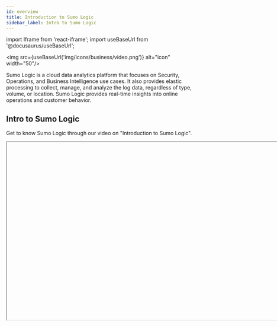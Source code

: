 ```yaml
---
id: overview
title: Introduction to Sumo Logic
sidebar_label: Intro to Sumo Logic
---
```


import Iframe from 'react-iframe';
import useBaseUrl from '@docusaurus/useBaseUrl';

<img src={useBaseUrl('img/icons/business/video.png')} alt="icon" width="50"/>

Sumo Logic is a cloud data analytics platform that focuses on Security, Operations, and Business Intelligence use cases. It also provides elastic processing to collect, manage, and analyze the log data, regardless of type, volume, or location. Sumo Logic provides real-time insights into online operations and customer behavior.

## Intro to Sumo Logic

Get to know Sumo Logic through our video on "Introduction to Sumo Logic".

<Iframe url="https://www.youtube.com/embed/wlwo-RLKRIQ"
        width="854px"
        height="480px"
        id="myId"
        className="video-container"
        display="initial"
        position="relative"
        allow="accelerometer; autoplay=1; clipboard-write; encrypted-media; gyroscope; picture-in-picture"
        allowfullscreen
        />


## Sumo Logic Benefits

Sumo Logic helps businesses building, running, and securing modern applications. Get to know about benefits through our video "Benefits of Using Sumo Logic".

<Iframe url="https://www.youtube.com/embed/D4WO5DlqD6o"
        width="854px"
        height="480px"
        id="myId"
        className="video-container"
        display="initial"
        position="relative"
        allow="accelerometer; autoplay=1; clipboard-write; encrypted-media; gyroscope; picture-in-picture"
        allowfullscreen
        />

Sumo Logic is a highly flexible and scalable solution. It provides solutions that work for any size of an organization. The collection of logs in Sumo Logic is managed by the collectors and they help in designing the best Sumo Logic deployment. There are various factors to consider when making a decision to implement a Sumo Logic solution in your organizations based on the different collection strategies.

## Sumo Logic Components

A Collector is a small application that gathers log data from your servers and sends it to the Sumo Logic Cloud. Using Sumo Logic, you can interact with and analyze your data in the cloud in real time.<br/>![Collectors M.png](/img/get-started/CollectorsM.png)

### Sumo Logic Collectors and Sources

Sumo Logic [Installed Collectors](/docs/send-data/installed-collectors/sources) receive data from one or more [Sources](/docs/send-data/choose-collector-source).

Collectors collect raw log data, compress it, encrypt it, and send it to the Sumo Cloud, in real time. A single Sumo Logic Collector can collect up to 15,000 events per second or more and has fault tolerance during network or service outages. If you'd like to collect non-traditional machine data, a [Script Source](/docs/send-data/installed-collectors/sources/script-source) or [Script Action](/docs/send-data/installed-collectors/sources/script-action) provide a great deal of flexibility to collect files.

For system requirement details, see [Installed Collector Requirements](system-requirements.md).

Sumo Logic [Hosted Collectors](/docs/send-data/hosted-collectors) are hosted in the Sumo Cloud and receive data from one or more [Sources](/docs/send-data/choose-collector-source)). You can configure it to collect data from various cloud services like Amazon Web Services, Google Cloud Platform, G Suite, and Microsoft Office 365. It offers [Cloud Syslog Sources](/docs/send-data/hosted-collectors/cloud-syslog-source) to receive syslog data and [HTTP Sources](/docs/send-data/hosted-collectors/http-source/logs-metrics) to receive logs and metrics.

### Sumo Logic Cloud

The Sumo Logic Cloud is a secure, scalable repository for all of your operations, security, compliance, development, and other log data. The Sumo Logic Cloud stores, indexes, parses, and analyzes data, and provides unlimited horsepower with elastic scalability.

### Sumo Logic UI

Sumo Logic allows you to view and analyze your log data in the cloud. With a powerful and intuitive search capability, you can use the web application to expedite functions like forensic analysis, troubleshooting, and system health checks. Sumo Logic provides access from anywhere since it is fully browser based. It also provides all required administration tools for managing your installation. This includes tools for administration, checking system status, managing your deployment, and direct access to download  and activate Collectors.

## Data Collection Strategy

Get to know the Collection process through our video "Data Collection Strategy".

<Iframe url="https://www.youtube.com/embed/GzIbFY3sN7M"
        width="854px"
        height="480px"
        id="myId"
        className="video-container"
        display="initial"
        position="relative"
        allow="accelerometer; autoplay=1; clipboard-write; encrypted-media; gyroscope; picture-in-picture"
        allowfullscreen
        />

## Basics and Account Configuration

* [Retention](/docs/manage/partitions-data-tiers/manage-indexes-variable-retention.md). Determine the average data retention for your account (total storage / daily ingest) and change the General Index retention period if necessary. The General Index settings can be found on the **Manage Data > Settings > Partitions** menu, which is explained in further detail on the Optimization Setup sheet of this document.
* [Data Volume Index](/docs/manage/ingestion-volume/data-volume-index). Enable the data volume index. This feature allows you to track your log and metric ingest more closely using a built-in Sumo tool.
* [Audit Index](/docs/manage/security/audit-index). Enable the audit index. This feature allows you to track user behavior, content changes, and scheduled search execution results.
* [Data Volume App](/docs/integrations/sumo-apps/data-volume-Legacy). Install the Data Volume app in Sumo App Catalog and explore the app's content. This will give you insight into your log and metric ingest volume, as well as the identification of top sources using various metadata tags.
* [Audit App](/docs/integrations/sumo-apps/Audit). Install the Audit app and explore its content. You can use this to monitor user activity, content changes, as well as scheduled search changes and executions.


## Collection Setup

Sumo Logic helps in transforming daily operations into intelligent business decisions. The data needs to be sent to Sumo Logic to allow users to perform their analysis. There are two types of collectors and you need to choose the Collector right for your environment using Sumo Logic.

Get to know how to choose your collector through our video "Choosing Your Collector Type".

<Iframe url="https://www.youtube.com/embed/ZcbHoC1jZz4"
        width="854px"
        height="480px"
        id="myId"
        className="video-container"
        display="initial"
        position="relative"
        allow="accelerometer; autoplay=1; clipboard-write; encrypted-media; gyroscope; picture-in-picture"
        allowfullscreen
        />


### Installed Collectors

Get to know about Installed Collector through our video "Install a Collector".

<Iframe url="https://www.youtube.com/embed/QxGCrxbJ1Vs"
        width="854px"
        height="480px"
        id="myId"
        className="video-container"
        display="initial"
        position="relative"
        allow="accelerometer; autoplay=1; clipboard-write; encrypted-media; gyroscope; picture-in-picture"
        allowfullscreen
        />

[Basics](/docs/send-data/best-practices#local-and-centralized-data-collection). Review the installed collector and its basic concepts. This is a software agent that can be installed on a machine (physical or virtual) to collect logs. The installed collector can be used to collect logs and metrics from the host machine, or from those within the same network as the host machine.

[Local Collection](/docs/send-data/best-practices#local-and-centralized-data-collection). Review local collection and its pros and cons. Local collector installation is the concept of installing a collector agent onto each and every target machine (a 1:1 relationship between collectors and hosts). This concept is usually accomplished using some level of automation tooling (Chef, Puppet, Terraform, Ansible, Shell Scripting, etc.). The collectors will use the compute and memory resources from their host machines and will require outbound internet access in order to send the logs to Sumo Logic.

[Centralized Collection](/docs/send-data/best-practices#local-and-centralized-data-collection). Review centralized collection and its pros and cons. Centralized collector installation involves dedicated collection machines that run the collector agent and collect logs from many different target machines at once (a 1:many relationship between collectors and hosts). This concept prevents resource usage on the target machines and removes the need for outbound internet access on the target machines.


### Hosted Collectors

[Basics](/docs/send-data/hosted-collectors). Review the hosted collector and its basic concepts. The hosted collector is not a literal collector agent (i.e. not an installed software agent), but rather a collection of endpoints and integration that collects logs from various cloud data sources.

Get to know about Hosted Collector through our video "Install a Hosted Collector".

<Iframe url="https://www.youtube.com/embed/bjbTm3vR2nA"
        width="854px"
        height="480px"
        id="myId"
        className="video-container"
        display="initial"
        position="relative"
        allow="accelerometer; autoplay=1; clipboard-write; encrypted-media; gyroscope; picture-in-picture"
        allowfullscreen
        />

## Optimization Setup

Partitions stores your data in custom indexes separate from the rest of your account's data so you can optimize the searches. When you run a search against an index, results are returned more quickly and efficiently because the search runs against a smaller data set.

Get to know more about the Partitions through our video "Partitions Basics".

<Iframe url="https://www.youtube.com/embed/kpQLFVT4uE8"
        width="854px"
        height="480px"
        id="myId"
        className="video-container"
        display="initial"
        position="relative"
        allow="accelerometer; autoplay=1; clipboard-write; encrypted-media; gyroscope; picture-in-picture"
        allowfullscreen
        />


Before adding Partitions, consider the following:

* **Query Performance.** Partitions can help to reduce query runtimes across the platform. By isolating subsets of data, the system will filter these logs and exclude irrelevant data from both the partitions and user queries.
* **Query Rewriting.** The query service will automatically detect routing expressions for partitions in the backend. No scoping changes are required for existing content to use partitions.
* **Overlap Consequences.** Data should NEVER fall into multiple partitions. This will cause the data to be duplicated across the service and will increase the cost of ingesting the data.

[Basics.](/docs/search/optimize-search-partitions) The **Partitions** page can be found under the **Manage Data** > **Settings** menu. Partitions are tools that can be used to route data into smaller subsets of the overall data ingest. These datasets can be isolated for either query performance reasons or for log retention purposes.

[Routing Expression.](/docs/manage/partitions-data-tiers) Each partition's contents are determined by the routing expression, which will be scoped using metadata and/or keywords.

[Variable Retention.](/docs/manage/partitions-data-tiers/manage-indexes-variable-retention.md) Each Partition has its own retention period. This allows for some logs to be retained for longer, while others are discarded more quickly.


## Field Extraction Rule Setup

Before adding Field Extraction Rule (FER), consider the following:  

* **Query Performance.** FERs reduce query runtime by running the parsing logic during collection rather than during search execution.
* **Query Simplification.** FERs simplify queries by removing the need for parse logic in the query. Since the logs are pre-parsed, the parse statements are removed from the relevant searches.
* **Field Naming.** FERs standardize the names of the key/value pairs that they parse, creating a uniform naming convention for all users to leverage.
* **FER Scoping.** FERs are composed of a scoping statement and the parsing logic; scoping usually involves SourceCategory and possibly keywords.
* **Limitations.** FERs can not extract every key/value pair but should be prioritized to the most commonly logged and searched key/value pairs.

[FER Basics](/docs/manage/field-extractions). Field Extraction Rules are used to pre-parse key/value pairs from log messages as they're collected. They're best utilized on logs that have consistent formatting.

[Create a FER.](/docs/manage/field-extractions/create-field-extraction-rule) If applicable, identify a set of logs to be pre-parsed by a FER. Create the FER on the **Field Extraction Rules** page of the **Manage Data > Settings** menu. The rule will require a **Rule Name**, **Scope**, and the **Parse** **Expression** to be implemented.

Get to know more about How to create a FER through our video "Creating a Field Extraction Rule".

<Iframe url="https://www.youtube.com/embed/QWm8hR7SmxE"
        width="854px"
        height="480px"
        id="myId"
        className="video-container"
        display="initial"
        position="relative"
        allow="accelerometer; autoplay=1; clipboard-write; encrypted-media; gyroscope; picture-in-picture"
        allowfullscreen
        />


## Training and Certification

The [Sumo Logic Training and Certification](https://www.sumologic.com/learn/training/) program is offered to you at no cost. You can grow your understanding of Sumo Logic through interactive tutorials, instructor-led training, and a wide range of certifications. Certification benefits include improved complex operator usage as well as a better understanding of our search optimization techniques. Your training options are:

[Cert Jams.](https://www.sumologic.com/learn/training/#workshops) We deliver in-person public training classes called Cert Jams that train users and help them attain various certifications.

[Virtual Cert Jams.](https://www.sumologic.com/learn/training/#training-courses) In addition to in-person Cert Jams, online sessions covering the certification material are open to all.

Professional Services. For professional services and offerings, [contact our sales team](mailto:sales@sumologic.com) or your account representative.

[Sumo Logic Fundamentals.](https://www.sumologic.com/learn/certifications/) All users should begin with the Fundamentals certification. This is a prerequisite for all learning pathways and all additional certification levels.
